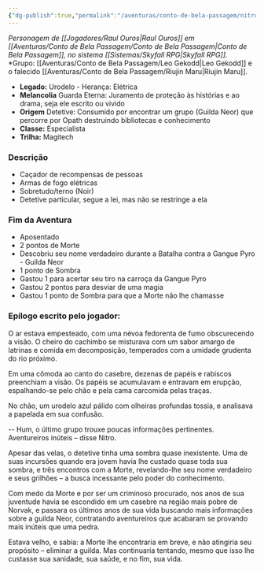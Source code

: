 ```yaml
---
{"dg-publish":true,"permalink":"/aventuras/conto-de-bela-passagem/nitro-tolueno/"}
---
```


*Personagem de [[Jogadores/Raul Ouros\|Raul Ouros]] em [[Aventuras/Conto de Bela Passagem/Conto de Bela Passagem\|Conto de Bela Passagem]], no sistema [[Sistemas/Skyfall RPG\|Skyfall RPG]].*
*Grupo:  [[Aventuras/Conto de Bela Passagem/Leo Gekodd\|Leo Gekodd]] e o falecido [[Aventuras/Conto de Bela Passagem/Riujin Maru\|Riujin Maru]].

- **Legado:** Urodelo - Herança: Elétrica
- **Melancolia** Guarda Eterna: Juramento de proteção às histórias e ao drama, seja ele escrito ou vivido
- **Origem** Detetive: Consumido por encontrar um grupo (Guilda Neor) que percorre por Opath destruindo bibliotecas e conhecimento
- **Classe:** Especialista
- **Trilha:** Magitech
### Descrição
- Caçador de recompensas de pessoas
- Armas de fogo elétricas
- Sobretudo/terno (Noir)
- Detetive particular, segue a lei, mas não se restringe a ela
### Fim da Aventura
- Aposentado
- 2 pontos de Morte
- Descobriu seu nome verdadeiro durante a Batalha contra a Gangue Pyro - Guilda Neor
- 1 ponto de Sombra
- Gastou 1 para acertar seu tiro na carroça da Gangue Pyro
- Gastou 2 pontos para desviar de uma magia
- Gastou 1 ponto de Sombra para que a Morte não lhe chamasse
### Epílogo escrito pelo jogador:

O ar estava empesteado, com uma névoa fedorenta de fumo obscurecendo a visão. O cheiro do cachimbo se misturava com um sabor amargo de latrinas e comida em decomposição, temperados com a umidade grudenta do rio próximo.

Em uma cômoda ao canto do casebre, dezenas de papéis e rabiscos preenchiam a visão. Os papéis se acumulavam e entravam em erupção, espalhando-se pelo chão e pela cama carcomida pelas traças.

No chão, um urodelo azul pálido com olheiras profundas tossia, e analisava a papelada em sua confusão.

-- Hum, o último grupo trouxe poucas informações pertinentes. Aventureiros inúteis – disse Nitro.

Apesar das velas, o detetive tinha uma sombra quase inexistente. Uma de suas incursões quando era jovem havia lhe custado quase toda sua sombra, e três encontros com a Morte, revelando-lhe seu nome verdadeiro e seus grilhões – a busca incessante pelo poder do conhecimento.

Com medo da Morte e por ser um criminoso procurado, nos anos de sua juventude havia se escondido em um casebre na região mais pobre de Norvak, e passara os últimos anos de sua vida buscando mais informações sobre a guilda Neor, contratando aventureiros que acabaram se provando mais inúteis que uma pedra.

Estava velho, e sabia: a Morte lhe encontraria em breve, e não atingiria seu propósito – eliminar a guilda. Mas continuaria tentando, mesmo que isso lhe custasse sua sanidade, sua saúde, e no fim, sua vida.